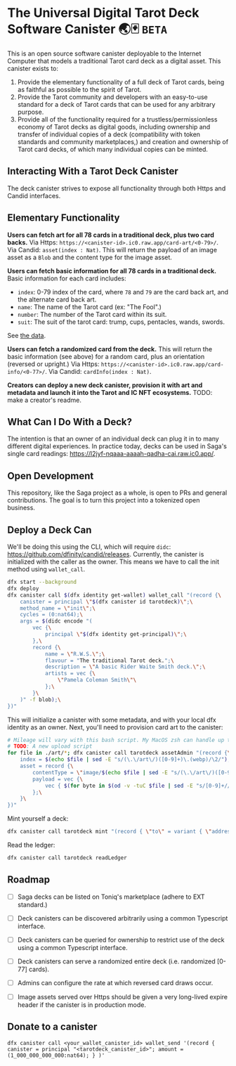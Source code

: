 # The Universal Digital Tarot Deck Software Canister 🌏🃏 `BETA`

This is an open source software canister deployable to the Internet Computer that models a traditional Tarot card deck as a digital asset. This canister exists to:

1. Provide the elementary functionality of a full deck of Tarot cards, being as faithful as possible to the spirit of Tarot.
2. Provide the Tarot community and developers with an easy-to-use standard for a deck of Tarot cards that can be used for any arbitrary purpose.
3. Provide all of the functionality required for a trustless/permissionless economy of Tarot decks as digital goods, including ownership and transfer of individual copies of a deck (compatibility with token standards and community marketplaces,) and creation and ownership of Tarot card decks, of which many individual copies can be minted.


## Interacting With a Tarot Deck Canister

The deck canister strives to expose all functionality through both Https and Candid interfaces.


## Elementary Functionality

**Users can fetch art for all 78 cards in a traditional deck, plus two card backs.** Via Https: `https://<canister-id>.ic0.raw.app/card-art/<0-79>/`. Via Candid: `asset(index : Nat)`. This will return the payload of an image asset as a `Blob` and the content type for the image asset.    

**Users can fetch basic information for all 78 cards in a traditional deck.** Basic information for each card includes:

- `index`: 0-79 index of the card, where `78` and `79` are the card back art, and the alternate card back art.
- `name`: The name of the Tarot card (ex: "The Fool".)
- `number`: The number of the Tarot card within its suit.
- `suit`: The suit of the tarot card: trump, cups, pentacles, wands, swords.

See [the data]().    

**Users can fetch a randomized card from the deck.** This will return the basic information (see above) for a random card, plus an orientation (reversed or upright.) Via Https: `https://<canister-id>.ic0.raw.app/card-info/<0-77>/`. Via Candid: `cardInfo(index : Nat)`.

**Creators can deploy a new deck canister, provision it with art and metadata and launch it into the Tarot and IC NFT ecosystems.** TODO: make a creator's readme.


## What Can I Do With a Deck?

The intention is that an owner of an individual deck can plug it in to many different digital experiences. In practice today, decks can be used in Saga's single card readings: https://l2jyf-nqaaa-aaaah-qadha-cai.raw.ic0.app/.


## Open Development

This repository, like the Saga project as a whole, is open to PRs and general contributions. The goal is to turn this project into a tokenized open business.


## Deploy a Deck Can

We'll be doing this using the CLI, which will require `didc`: https://github.com/dfinity/candid/releases.
Currently, the canister is initialized with the caller as the owner. This means we have to call the init method using `wallet_call`.

```zsh
dfx start --background
dfx deploy
dfx canister call $(dfx identity get-wallet) wallet_call "(record {\
    canister = principal \"$(dfx canister id tarotdeck)\";\
    method_name = \"init\";\
    cycles = (0:nat64);\
    args = $(didc encode "(
        vec {\
            principal \"$(dfx identity get-principal)\";\
        },\
        record {\
            name = \"R.W.S.\";\
            flavour = "The traditional Tarot deck.";\
            description = \"A basic Rider Waite Smith deck.\";\
            artists = vec {\
                \"Pamela Coleman Smith\"\
            };\
        }\
    )" -f blob);\
})"
```

This will initialize a canister with some metadata, and with your local dfx identity as an owner. Next, you'll need to provision card art to the canister:

```zsh
# Mileage will vary with this bash script. My MacOS zsh can handle up to ~250kb files, but WSL Ubuntu can't run this at all.
# TODO: A new upload script 
for file in ./art/*; dfx canister call tarotdeck assetAdmin "(record {\
    index = $(echo $file | sed -E "s/(\.\/art\/)([0-9]+)\.(webp)/\2/");\
    asset = record {\
        contentType = \"image/$(echo $file | sed -E "s/(\.\/art\/)([0-9]+)\.(webp)/\3/")\";\
        payload = vec {\
            vec { $(for byte in $(od -v -tuC $file | sed -E "s/[0-9]+//"); echo "$byte;") };\
        };\
    }\
})"
```

Mint yourself a deck:

```zsh
dfx canister call tarotdeck mint "(record { \"to\" = variant { \"address\" = \"$(dfx ledger account-id)\" }})"
```

Read the ledger:

```zsh
dfx canister call tarotdeck readLedger
```


## Roadmap

- [ ] Saga decks can be listed on Toniq's marketplace (adhere to EXT standard.)
- [ ] Deck canisters can be discovered arbitrarily using a common Typescript interface.
- [ ] Deck canisters can be queried for ownership to restrict use of the deck using a common Typescript interface.
- [ ] Deck canisters can serve a randomized entire deck (i.e. randomized [0-77] cards).
- [ ] Admins can configure the rate at which reversed card draws occur.
- [ ] Image assets served over Https should be given a very long-lived expire header if the canister is in production mode.


## Donate to a canister

```shell
dfx canister call <your_wallet_canister_id> wallet_send '(record { canister = principal "<tarotdeck_canister_id>"; amount = (1_000_000_000_000:nat64); } )'
```